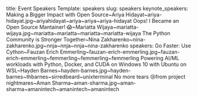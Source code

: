 title: Event Speakers
Template: speakers
slug: speakers
keynote_speakers: Making a Bigger Impact with Open Source~Ariya Hidayat~ariya-hidayat.jpg~ariyahidayat~ariya~ariya~ariya-hidayat
    Oops! I Became an Open Source Mantainer! 😱~Mariatta Wijaya~mariatta-wijaya.jpg~mariatta~mariatta~mariatta~mariatta-wijaya
    The Python Community is Stronger Together~Nina Zakharenko~nina-zakharenko.jpg~nnja~nnja~nnja~nina-zakharenko
speakers: Go Faster: Use Cython~Fauzan Erich Emmerling~fauzan-erich-emmerling.jpg~fauzan-erich-emmerling~femmerling~femmerling~femmerling
    Powering AI/ML workloads with Python, Docker, and CUDA on Windows 10 with Ubuntu on WSL~Hayden Barnes~hayden-barnes.jpg~hayden-barnes~thbarnes~sirredbeard~unixterminal
    No more tears 😢from project nightmares~Aman Sharma~aman-sharma.jpg~aman-sharma~amanintech~amanintech~amanintech

    

<!-- linkedin, github, twitter -->
